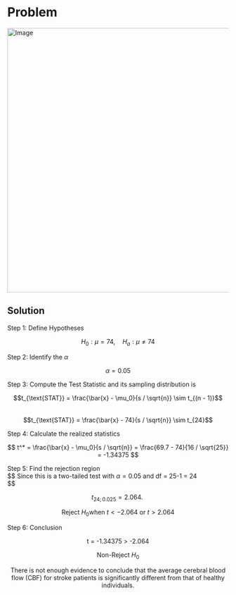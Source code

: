 # Problem
<img width="600" alt="Image" src="https://github.com/user-attachments/assets/fb64fab3-3064-4001-8d58-43da9a893137" />

## Solution
Step 1: Define Hypotheses

$$H_0:\mu = 74, \quad H_a: \mu \neq 74$$

Step 2: Identify the $\alpha$

$$\alpha=0.05$$
  
Step 3: Compute the Test Statistic and its sampling distribution is  

$$t_{\text{STAT}} = \frac{\bar{x} - \mu_0}{s / \sqrt{n}} \sim t_{(n - 1)}$$\
$$t_{\text{STAT}} = \frac{\bar{x} - 74}{s / \sqrt{n}} \sim t_{24}$$
     
Step 4: Calculate the realized statistics

$$
t^* = \frac{\bar{x} - \mu_0}{s / \sqrt{n}} = \frac{69.7 - 74}{16 / \sqrt{25}} = -1.34375
$$
     
Step 5: Find the rejection region\
$$
Since this is a  two-tailed test with $\alpha=0.05$ and df = 25-1 = 24 \
$$

$$
t_{24;0.025}=2.064. \
$$

$$
\text{Reject } H_0  \text{when }  t < -2.064 \text{ or } t > 2.064
$$
     
Step 6: Conclusion
   
$$\text{t = -1.34375 > -2.064}$$

$$\text{Non-Reject }H_0$$

$$\text{There is not enough evidence to conclude that the average cerebral blood flow (CBF) for stroke patients is significantly different from that of healthy individuals.}$$
